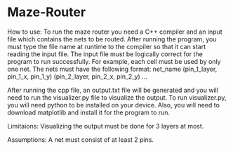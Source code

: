 # Maze-Router
How to use:
To run the maze router you need a C++ compiler and an input file which contains the nets to be routed. After running the
program, you must type the file name at runtime to the compiler so that it can start reading the input file. The input
file must be logically correct for the program to run successfully. For example, each cell must be used by only one net.
The nets must have the following format:
net_name (pin_1_layer, pin_1_x, pin_1_y) (pin_2_layer, pin_2_x, pin_2_y) ...

After running the cpp file, an output.txt file will be generated and you will need to run the visualizer.py file to 
visualize the output. To run visualizer.py, you will need python to be installed on your device. Also, you will need 
to download matplotlib and install it for the program to run.

Limitaions:
Visualizing the output must be done for 3 layers at most.

Assumptions:
A net must consist of at least 2 pins.
